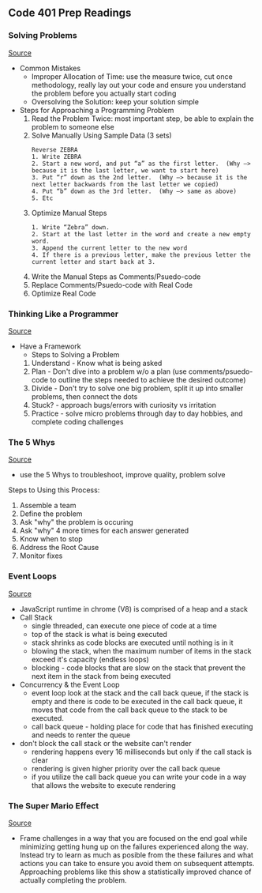 ## Code 401 Prep Readings

### Solving Problems
[Source](https://simpleprogrammer.com/solving-problems-breaking-it-down/)
- Common Mistakes
  - Improper Allocation of Time: use the measure twice, cut once methodology, really lay out your code and ensure you understand the problem before you actually start coding
  - Oversolving the Solution: keep your solution simple
- Steps for Approaching a Programming Problem
  1. Read the Problem Twice: most important step, be able to explain the problem to someone else
  2. Solve Manually Using Sample Data (3 sets)
        ```
        Reverse ZEBRA
        1. Write ZEBRA
        2. Start a new word, and put “a” as the first letter.  (Why –> because it is the last letter, we want to start here)
        3. Put “r” down as the 2nd letter.  (Why –> because it is the next letter backwards from the last letter we copied)
        4. Put “b” down as the 3rd letter.  (Why –> same as above)
        5. Etc

        ```
  3. Optimize Manual Steps
        ```
        1. Write “Zebra” down.
        2. Start at the last letter in the word and create a new empty word.
        3. Append the current letter to the new word
        4. If there is a previous letter, make the previous letter the current letter and start back at 3.
        ```
  4. Write the Manual Steps as Comments/Psuedo-code
  5. Replace Comments/Psuedo-code with Real Code
  6. Optimize Real Code 

### Thinking Like a Programmer
[Source](https://medium.freecodecamp.org/how-to-think-like-a-programmer-lessons-in-problem-solving-d1d8bf1de7d2)
- Have a Framework
  - Steps to Solving a Problem
  1. Understand - Know what is being asked
  2. Plan - Don't dive into a problem w/o a plan (use comments/psuedo-code to outline the steps needed to achieve the desired outcome)
  3. Divide - Don't try to solve one big problem, split it up into smaller problems, then connect the dots
  4. Stuck? - approach bugs/errors with curiosity vs irritation
  5. Practice - solve micro problems through day to day hobbies, and complete coding challenges

### The 5 Whys
[Source](https://www.mindtools.com/pages/article/newTMC_5W.htm)
- use the 5 Whys to troubleshoot, improve quality, problem solve

Steps to Using this Process:
1. Assemble a team
2. Define the problem
3. Ask "why" the problem is occuring
4. Ask "why" 4 more times for each answer generated
5. Know when to stop
6. Address the Root Cause
7. Monitor fixes

### Event Loops
[Source](https://www.youtube.com/watch?v=8aGhZQkoFbQ)
- JavaScript runtime in chrome (V8) is comprised of a heap and a stack
- Call Stack
  - single threaded, can execute one piece of code at a time
  - top of the stack is what is being executed
  - stack shrinks as code blocks are executed until nothing is in it
  - blowing the stack, when the maximum number of items in the stack exceed it's capacity (endless loops)
  - blocking - code blocks that are slow on the stack that prevent the next item in the stack from being executed
- Concurrency & the Event Loop
  - event loop look at the stack and the call back queue, if the stack is empty and there is code to be executed in the call back queue, it moves that code from the call back queue to the stack to be executed.
  - call back queue - holding place for code that has finished executing and needs to renter the queue
- don't block the call stack or the website can't render
  - rendering happens every 16 milliseconds but only if the call stack is clear
  - rendering is given higher priority over the call back queue
  - if you utilize the call back queue you can write your code in a way that allows the website to execute rendering

### The Super Mario Effect
[Source](https://www.youtube.com/watch?v=9vJRopau0g0)
- Frame challenges in a way that you are focused on the end goal while minimizing getting hung up on the failures experienced along the way. Instead try to learn as much as posible from the these failures and what actions you can take to ensure you avoid them on subsequent attempts. Approaching problems like this show a statistically improved chance of actually completing the problem.